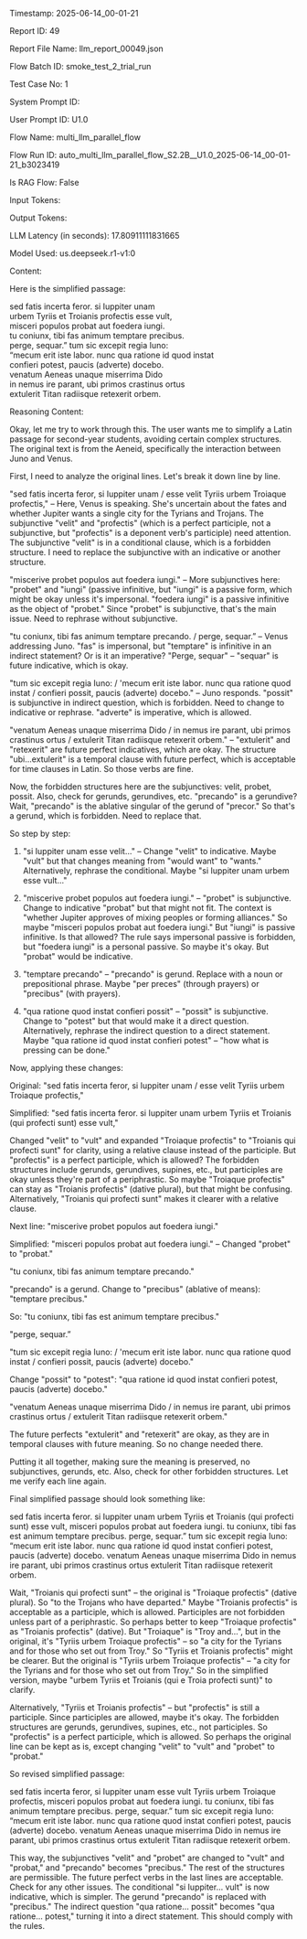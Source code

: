 Timestamp: 2025-06-14_00-01-21

Report ID: 49

Report File Name: llm_report_00049.json

Flow Batch ID: smoke_test_2_trial_run

Test Case No: 1

System Prompt ID: 

User Prompt ID: U1.0

Flow Name: multi_llm_parallel_flow

Flow Run ID: auto_multi_llm_parallel_flow_S2.2B__U1.0_2025-06-14_00-01-21_b3023419

Is RAG Flow: False

Input Tokens: 

Output Tokens: 

LLM Latency (in seconds): 17.80911111831665

Model Used: us.deepseek.r1-v1:0

Content:

Here is the simplified passage:

sed fatis incerta feror. si Iuppiter unam  
urbem Tyriis et Troianis profectis esse vult,  
misceri populos probat aut foedera iungi.  
tu coniunx, tibi fas animum temptare precibus.  
perge, sequar.” tum sic excepit regia Iuno:  
“mecum erit iste labor. nunc qua ratione id quod instat  
confieri potest, paucis (adverte) docebo.  
venatum Aeneas unaque miserrima Dido  
in nemus ire parant, ubi primos crastinus ortus  
extulerit Titan radiisque retexerit orbem.

Reasoning Content:

Okay, let me try to work through this. The user wants me to simplify a Latin passage for second-year students, avoiding certain complex structures. The original text is from the Aeneid, specifically the interaction between Juno and Venus.

First, I need to analyze the original lines. Let's break it down line by line.

"sed fatis incerta feror, si Iuppiter unam / esse velit Tyriis urbem Troiaque profectis," – Here, Venus is speaking. She's uncertain about the fates and whether Jupiter wants a single city for the Tyrians and Trojans. The subjunctive "velit" and "profectis" (which is a perfect participle, not a subjunctive, but "profectis" is a deponent verb's participle) need attention. The subjunctive "velit" is in a conditional clause, which is a forbidden structure. I need to replace the subjunctive with an indicative or another structure.

"miscerive probet populos aut foedera iungi." – More subjunctives here: "probet" and "iungi" (passive infinitive, but "iungi" is a passive form, which might be okay unless it's impersonal. "foedera iungi" is a passive infinitive as the object of "probet." Since "probet" is subjunctive, that's the main issue. Need to rephrase without subjunctive.

"tu coniunx, tibi fas animum temptare precando. / perge, sequar.” – Venus addressing Juno. "fas" is impersonal, but "temptare" is infinitive in an indirect statement? Or is it an imperative? "Perge, sequar" – "sequar" is future indicative, which is okay.

"tum sic excepit regia Iuno: / 'mecum erit iste labor. nunc qua ratione quod instat / confieri possit, paucis (adverte) docebo." – Juno responds. "possit" is subjunctive in indirect question, which is forbidden. Need to change to indicative or rephrase. "adverte" is imperative, which is allowed.

"venatum Aeneas unaque miserrima Dido / in nemus ire parant, ubi primos crastinus ortus / extulerit Titan radiisque retexerit orbem." – "extulerit" and "retexerit" are future perfect indicatives, which are okay. The structure "ubi...extulerit" is a temporal clause with future perfect, which is acceptable for time clauses in Latin. So those verbs are fine.

Now, the forbidden structures here are the subjunctives: velit, probet, possit. Also, check for gerunds, gerundives, etc. "precando" is a gerundive? Wait, "precando" is the ablative singular of the gerund of "precor." So that's a gerund, which is forbidden. Need to replace that.

So step by step:

1. "si Iuppiter unam esse velit..." – Change "velit" to indicative. Maybe "vult" but that changes meaning from "would want" to "wants." Alternatively, rephrase the conditional. Maybe "si Iuppiter unam urbem esse vult..." 

2. "miscerive probet populos aut foedera iungi." – "probet" is subjunctive. Change to indicative "probat" but that might not fit. The context is "whether Jupiter approves of mixing peoples or forming alliances." So maybe "misceri populos probat aut foedera iungi." But "iungi" is passive infinitive. Is that allowed? The rule says impersonal passive is forbidden, but "foedera iungi" is a personal passive. So maybe it's okay. But "probat" would be indicative.

3. "temptare precando" – "precando" is gerund. Replace with a noun or prepositional phrase. Maybe "per preces" (through prayers) or "precibus" (with prayers).

4. "qua ratione quod instat confieri possit" – "possit" is subjunctive. Change to "potest" but that would make it a direct question. Alternatively, rephrase the indirect question to a direct statement. Maybe "qua ratione id quod instat confieri potest" – "how what is pressing can be done."

Now, applying these changes:

Original: "sed fatis incerta feror, si Iuppiter unam / esse velit Tyriis urbem Troiaque profectis,"

Simplified: "sed fatis incerta feror. si Iuppiter unam urbem Tyriis et Troianis (qui profecti sunt) esse vult,"

Changed "velit" to "vult" and expanded "Troiaque profectis" to "Troianis qui profecti sunt" for clarity, using a relative clause instead of the participle. But "profectis" is a perfect participle, which is allowed? The forbidden structures include gerunds, gerundives, supines, etc., but participles are okay unless they're part of a periphrastic. So maybe "Troiaque profectis" can stay as "Troianis profectis" (dative plural), but that might be confusing. Alternatively, "Troianis qui profecti sunt" makes it clearer with a relative clause.

Next line: "miscerive probet populos aut foedera iungi."

Simplified: "misceri populos probat aut foedera iungi." – Changed "probet" to "probat."

"tu coniunx, tibi fas animum temptare precando."

"precando" is a gerund. Change to "precibus" (ablative of means): "temptare precibus."

So: "tu coniunx, tibi fas est animum temptare precibus."

"perge, sequar.” 

"tum sic excepit regia Iuno: / 'mecum erit iste labor. nunc qua ratione quod instat / confieri possit, paucis (adverte) docebo."

Change "possit" to "potest": "qua ratione id quod instat confieri potest, paucis (adverte) docebo."

"venatum Aeneas unaque miserrima Dido / in nemus ire parant, ubi primos crastinus ortus / extulerit Titan radiisque retexerit orbem."

The future perfects "extulerit" and "retexerit" are okay, as they are in temporal clauses with future meaning. So no change needed there.

Putting it all together, making sure the meaning is preserved, no subjunctives, gerunds, etc. Also, check for other forbidden structures. Let me verify each line again.

Final simplified passage should look something like:

sed fatis incerta feror. si Iuppiter unam urbem Tyriis et Troianis (qui profecti sunt) esse vult, 
misceri populos probat aut foedera iungi. 
tu coniunx, tibi fas est animum temptare precibus. 
perge, sequar.” 
tum sic excepit regia Iuno: 
“mecum erit iste labor. nunc qua ratione id quod instat confieri potest, paucis (adverte) docebo. 
venatum Aeneas unaque miserrima Dido 
in nemus ire parant, ubi primos crastinus ortus 
extulerit Titan radiisque retexerit orbem.

Wait, "Troianis qui profecti sunt" – the original is "Troiaque profectis" (dative plural). So "to the Trojans who have departed." Maybe "Troianis profectis" is acceptable as a participle, which is allowed. Participles are not forbidden unless part of a periphrastic. So perhaps better to keep "Troiaque profectis" as "Troianis profectis" (dative). But "Troiaque" is "Troy and...", but in the original, it's "Tyriis urbem Troiaque profectis" – so "a city for the Tyrians and for those who set out from Troy." So "Tyriis et Troianis profectis" might be clearer. But the original is "Tyriis urbem Troiaque profectis" – "a city for the Tyrians and for those who set out from Troy." So in the simplified version, maybe "urbem Tyriis et Troianis (qui e Troia profecti sunt)" to clarify.

Alternatively, "Tyriis et Troianis profectis" – but "profectis" is still a participle. Since participles are allowed, maybe it's okay. The forbidden structures are gerunds, gerundives, supines, etc., not participles. So "profectis" is a perfect participle, which is allowed. So perhaps the original line can be kept as is, except changing "velit" to "vult" and "probet" to "probat."

So revised simplified passage:

sed fatis incerta feror, si Iuppiter unam
esse vult Tyriis urbem Troiaque profectis,
misceri populos probat aut foedera iungi.
tu coniunx, tibi fas animum temptare precibus.
perge, sequar.” tum sic excepit regia Iuno:
“mecum erit iste labor. nunc qua ratione quod instat
confieri potest, paucis (adverte) docebo.
venatum Aeneas unaque miserrima Dido
in nemus ire parant, ubi primos crastinus ortus
extulerit Titan radiisque retexerit orbem.

This way, the subjunctives "velit" and "probet" are changed to "vult" and "probat," and "precando" becomes "precibus." The rest of the structures are permissible. The future perfect verbs in the last lines are acceptable. Check for any other issues. The conditional "si Iuppiter... vult" is now indicative, which is simpler. The gerund "precando" is replaced with "precibus." The indirect question "qua ratione... possit" becomes "qua ratione... potest," turning it into a direct statement. This should comply with the rules.
